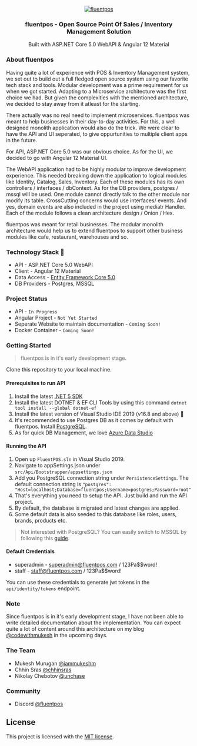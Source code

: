<p align="center">
  <a href="https://github.com/fluentpos/fluentpos">
    <img src="https://codewithmukesh.com/wp-content/uploads/2021/06/fluentposBanner.png" alt="fluentpos">
  </a>
  <h3 align="center">fluentpos - Open Source Point Of Sales / Inventory Management Solution</h3>
  <p align="center">
    Built with ASP.NET Core 5.0 WebAPI & Angular 12 Material
  </p>
</p>

### About fluentpos

Having quite a lot of experience with POS & Inventory Management system, we set out to build out a full fledged open source system using our favorite tech stack and tools. Modular development was a prime requirement for us when we got started. Adapting to a Microservice architecture was the first choice we had. But given the complexities with the mentioned architecture, we decided to stay away from it atleast for the starting. 

There actually was no real need to implement microservices. fluentpos was meant to help businesses in their day-to-day activities. For this, a well designed monolith application would also do the trick. We were clear to have the API and UI seperated, to give oppurtunities to multiple client apps in the future.

For API, ASP.NET Core 5.0 was our obvious choice. As for the UI, we decided to go with Angular 12 Material UI.

The WebAPI application had to be highly modular to improve development experience. This needed breaking down the application to logical modules like Identity, Catalog, Sales, Inventory. Each of these modules has its own controllers / interfaces / dbContext. As for the DB providers, postgres / mssql will be used. One module cannot directly talk to the other module nor modify its table. CrossCutting concerns would use interfaces/ events. And yes, domain events are also included in the project using mediatr Handler. Each of the module follows a clean architecture design / Onion / Hex.

fluentpos was meant for retail businesses. The modular monolith architecture would help us to extend fluentpos to support other business modules like cafe, restaurant, warehouses and so.

### Technology Stack :muscle:

- API - ASP.NET Core 5.0 WebAPI
- Client - Angular 12 Material
- Data Access - [Entity Framework Core 5.0](https://docs.microsoft.com/en-us/ef/core/)
- DB Providers - Postgres, MSSQL

### Project Status

- API - `In Progress`
- Angular Project - `Not Yet Started`
- Seperate Website to maintain documentation - `Coming Soon!`
- Docker Container - `Coming Soon!`

### Getting Started

> fluentpos is in it's early development stage.

Clone this repository to your local machine.

#### Prerequisites to run API

1. Install the latest [.NET 5 SDK](https://dotnet.microsoft.com/download/dotnet/5.0)
2. Install the latest DOTNET & EF CLI Tools by using this command `dotnet tool install --global dotnet-ef` 
3. Install the latest version of Visual Studio IDE 2019 (v16.8 and above) 🚀
4. It's recommended to use Postgres DB as it comes by default with fluentpos. Install [PostgreSQL](https://www.postgresql.org/download/). 
5. As for quick DB Management, we love [Azure Data Studio](https://docs.microsoft.com/en-us/sql/azure-data-studio/download-azure-data-studio?view=sql-server-ver15)

#### Running the API

1. Open up `FluentPOS.sln` in Visual Studio 2019.
2. Navigate to appSettings.json under `src/Api/Bootstrapper/appsettings.json`
3. Add you PostgreSQL connection string under `PersistenceSettings`. The default connection string is `"postgres": "Host=localhost;Database=fluentpos;Username=postgres;Password=root"`
4. That's everything you need to setup the API. Just build and run the API project.
5. By default, the database is migrated and latest changes are applied.
6. Some default data is also seeded to this database like roles, users, brands, products etc.

> Not interested with PostgreSQL? You can easily switch to MSSQL by following this [guide]( https://github.com/fluentpos/fluentpos/blob/master/docs/api-switching-database-provider-tutorial.md).

#### Default Credentials

- superadmin - superadmin@fluentpos.com / 123Pa$$word!
- staff - staff@fluentpos.com / 123Pa$$word!

You can use these credentials to generate jwt tokens in the `api/identity/tokens` endpoint.

### Note

Since fluentpos is in it's early development stage, I have not been able to write detailed documentation about the implementation. You can expect quite a lot of content around this architecture on my blog [@codewithmukesh](https://codewithmukesh.com/) in the upcoming days.

### The Team

- Mukesh Murugan [@iammukeshm](https://github.com/iammukeshm/)
- Chhin Sras [@chhinsras](https://github.com/chhinsras)
- Nikolay Chebotov [@unchase](https://github.com/unchase)

### Community

- Discord [@fluentpos](https://discord.gg/PAErG25QPK)

## License

This project is licensed with the [MIT license](LICENSE).
